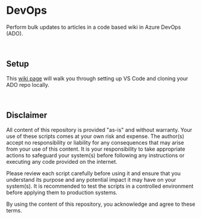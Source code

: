 # DevOps
Perform bulk updates to articles in a code based wiki in Azure DevOps (ADO).

<br>

## Setup
This [wiki page](https://github.com/claytonfuselier/code-monkey/wiki/How-To-(Azure-DevOps)) will walk you through setting up VS Code and cloning your ADO repo locally.

<br>

## Disclaimer

All content of this repository is provided "as-is" and without warranty. Your use of these scripts comes at your own risk and expense. The author(s) accept no responsibility or liability for any consequences that may arise from your use of this content. It is your responsibility to take appropriate actions to safeguard your system(s) before following any instructions or executing any code provided on the internet.

Please review each script carefully before using it and ensure that you understand its purpose and any potential impact it may have on your system(s). It is recommended to test the scripts in a controlled environment before applying them to production systems.

By using the content of this repository, you acknowledge and agree to these terms.
